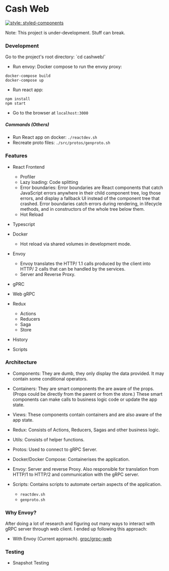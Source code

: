 <h1> Cash Web </h1>

[![style: styled-components](https://img.shields.io/badge/style-%F0%9F%92%85%20styled--components-orange.svg?colorB=daa357&colorA=db748e)](https://github.com/styled-components/styled-components)



Note: This project is under-development. Stuff can break.

<h3> Development </h3>
Go to the project's root directory: `cd cashweb/`

- Run envoy: Docker compose to run the envoy proxy:
```
docker-compose build
docker-compose up
```

- Run react app:
```
npm install
npm start 
```

- Go to the browser at `localhost:3000`


<h5> Commands (Others) </h5>

- Run React app on docker: `./reactdev.sh`
- Recreate proto files: `./src/protos/genproto.sh`


<h3> Features </h3>

- React Frontend
  - Profiler 
  - Lazy loading: Code splitting
  - Error boundaries: Error boundaries are React components that catch JavaScript errors anywhere in their child component tree, log those errors, and display a fallback UI instead of the component tree that crashed. Error boundaries catch errors during rendering, in lifecycle methods, and in constructors of the whole tree below them.
  - Hot Reload
- Typescript

- Docker
  - Hot reload via shared volumes in development mode.
- Envoy
  - Envoy translates the HTTP/ 1.1 calls produced by the client into HTTP/ 2 calls that can be handled by the services.
  - Server and Reverse Proxy.
- gPRC
- Web gRPC
- Redux
  - Actions
  - Reducers
  - Saga
  - Store
- History
- Scripts

<h3> Architecture </h3>

- Components: They are dumb, they only display the data provided. It may contain some conditional operators. 

- Containers: They are smart components the are aware of the props. (Props could be directly from the parent or from the store.) These smart components can make calls to business logic code or update the app state.
- Views: These components contain containers and are also aware of the app state.
- Redux: Consists of Actions, Reducers, Sagas and other business logic.
- Utils: Consists of helper functions.
- Protos: Used to connect to gRPC Server.
- Docker/Docker Compose: Containerises the application.
- Envoy: Server and reverse Proxy. Also responsible for translation from HTTP/1 to HTTP/2 and communication with the gRPC server.
- Scripts: Contains scripts to automate certain aspects of the application.
  - `reactdev.sh`
  - `genproto.sh`

<h3> Why Envoy? </h3>

After doing a lot of research and figuring out many ways to interact with gRPC server through web client. I ended up following this approach:

- With Envoy (Current approach). [grpc/grpc-web](https://github.com/grpc/grpc-web/tree/master/net/grpc/gateway/examples/helloworld#configure-the-proxy)

<h3> Testing </h3>

- Snapshot Testing